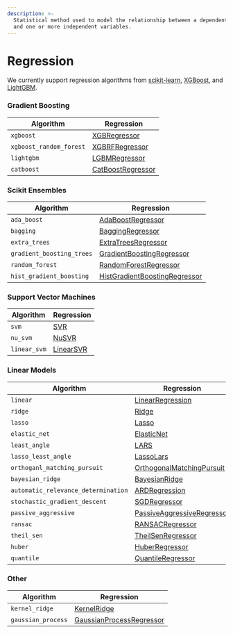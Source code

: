 ```yaml
---
description: >-
  Statistical method used to model the relationship between a dependent variable
  and one or more independent variables.
---
```


# Regression

We currently support regression algorithms from [scikit-learn](https://scikit-learn.org/), [XGBoost](https://xgboost.readthedocs.io/), and [LightGBM](https://lightgbm.readthedocs.io/).

### Gradient Boosting

| Algorithm               | Regression                                                                                                              |
| ----------------------- | ----------------------------------------------------------------------------------------------------------------------- |
| `xgboost`               | [XGBRegressor](https://xgboost.readthedocs.io/en/stable/python/python\_api.html#xgboost.XGBRegressor)                   |
| `xgboost_random_forest` | [XGBRFRegressor](https://xgboost.readthedocs.io/en/stable/python/python\_api.html#xgboost.XGBRFRegressor)               |
| `lightgbm`              | [LGBMRegressor](https://lightgbm.readthedocs.io/en/latest/pythonapi/lightgbm.LGBMRegressor.html#lightgbm.LGBMRegressor) |
| `catboost`              | [CatBoostRegressor](https://catboost.ai/en/docs/concepts/python-reference\_catboostregressor)                           |

### Scikit Ensembles

| Algorithm                 | Regression                                                                                                                             |
| ------------------------- | -------------------------------------------------------------------------------------------------------------------------------------- |
| `ada_boost`               | [AdaBoostRegressor](https://scikit-learn.org/stable/modules/generated/sklearn.ensemble.AdaBoostRegressor.html)                         |
| `bagging`                 | [BaggingRegressor](https://scikit-learn.org/stable/modules/generated/sklearn.ensemble.BaggingRegressor.html)                           |
| `extra_trees`             | [ExtraTreesRegressor](https://scikit-learn.org/stable/modules/generated/sklearn.ensemble.ExtraTreesRegressor.html)                     |
| `gradient_boosting_trees` | [GradientBoostingRegressor](https://scikit-learn.org/stable/modules/generated/sklearn.ensemble.GradientBoostingRegressor.html)         |
| `random_forest`           | [RandomForestRegressor](https://scikit-learn.org/stable/modules/generated/sklearn.ensemble.RandomForestRegressor.html)                 |
| `hist_gradient_boosting`  | [HistGradientBoostingRegressor](https://scikit-learn.org/stable/modules/generated/sklearn.ensemble.HistGradientBoostingRegressor.html) |

### Support Vector Machines

| Algorithm    | Regression                                                                                |
| ------------ | ----------------------------------------------------------------------------------------- |
| `svm`        | [SVR](https://scikit-learn.org/stable/modules/generated/sklearn.svm.SVR.html)             |
| `nu_svm`     | [NuSVR](https://scikit-learn.org/stable/modules/generated/sklearn.svm.NuSVR.html)         |
| `linear_svm` | [LinearSVR](https://scikit-learn.org/stable/modules/generated/sklearn.svm.LinearSVR.html) |

### Linear Models

| Algorithm                           | Regression                                                                                                                            |
| ----------------------------------- | ------------------------------------------------------------------------------------------------------------------------------------- |
| `linear`                            | [LinearRegression](https://scikit-learn.org/stable/modules/generated/sklearn.linear\_model.LinearRegression.html)                     |
| `ridge`                             | [Ridge](https://scikit-learn.org/stable/modules/generated/sklearn.linear\_model.Ridge.html)                                           |
| `lasso`                             | [Lasso](https://scikit-learn.org/stable/modules/generated/sklearn.linear\_model.Lasso.html)                                           |
| `elastic_net`                       | [ElasticNet](https://scikit-learn.org/stable/modules/generated/sklearn.linear\_model.ElasticNet.html)                                 |
| `least_angle`                       | [LARS](https://scikit-learn.org/stable/modules/generated/sklearn.linear\_model.Lars.html)                                             |
| `lasso_least_angle`                 | [LassoLars](https://scikit-learn.org/stable/modules/generated/sklearn.linear\_model.LassoLars.html)                                   |
| `orthoganl_matching_pursuit`        | [OrthogonalMatchingPursuit](https://scikit-learn.org/stable/modules/generated/sklearn.linear\_model.OrthogonalMatchingPursuit.html)   |
| `bayesian_ridge`                    | [BayesianRidge](https://scikit-learn.org/stable/modules/generated/sklearn.linear\_model.BayesianRidge.html)                           |
| `automatic_relevance_determination` | [ARDRegression](https://scikit-learn.org/stable/modules/generated/sklearn.linear\_model.ARDRegression.html)                           |
| `stochastic_gradient_descent`       | [SGDRegressor](https://scikit-learn.org/stable/modules/generated/sklearn.linear\_model.SGDRegressor.html)                             |
| `passive_aggressive`                | [PassiveAggressiveRegressor](https://scikit-learn.org/stable/modules/generated/sklearn.linear\_model.PassiveAggressiveRegressor.html) |
| `ransac`                            | [RANSACRegressor](https://scikit-learn.org/stable/modules/generated/sklearn.linear\_model.RANSACRegressor.html)                       |
| `theil_sen`                         | [TheilSenRegressor](https://scikit-learn.org/stable/modules/generated/sklearn.linear\_model.TheilSenRegressor.html)                   |
| `huber`                             | [HuberRegressor](https://scikit-learn.org/stable/modules/generated/sklearn.linear\_model.HuberRegressor.html)                         |
| `quantile`                          | [QuantileRegressor](https://scikit-learn.org/stable/modules/generated/sklearn.linear\_model.QuantileRegressor.html)                   |

### Other

| Algorithm          | Regression                                                                                                                            |
| ------------------ | ------------------------------------------------------------------------------------------------------------------------------------- |
| `kernel_ridge`     | [KernelRidge](https://scikit-learn.org/stable/modules/generated/sklearn.kernel\_ridge.KernelRidge.html)                               |
| `gaussian_process` | [GaussianProcessRegressor](https://scikit-learn.org/stable/modules/generated/sklearn.gaussian\_process.GaussianProcessRegressor.html) |
